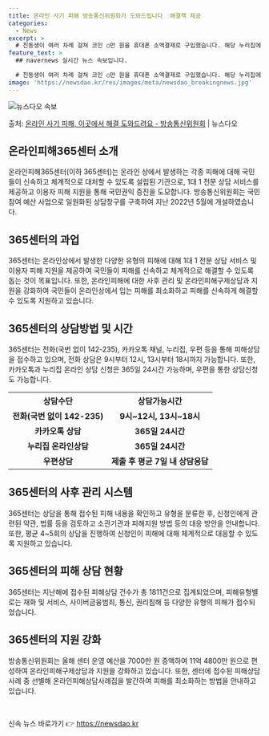 ```yaml
---
title: 온라인 사기 피해 방송통신위원회가 도와드립니다  해결책 제공
categories:
  - News
excerpt: >
  # 친동생이 여러 차례 걸쳐 코인 ○만 원을 휴대폰 소액결제로 구입했습니다. 해당 누리집에는 코인은 충전일로…
feature_text: >
  ## navernews 실시간 뉴스 속보입니다.

  # 친동생이 여러 차례 걸쳐 코인 ○만 원을 휴대폰 소액결제로 구입했습니다. 해당 누리집에는 코인은 충전일로…
image: 'https://newsdao.kr/res/images/meta/newsdao_breakingnews.jpg'
---
```


![뉴스다오 속보](https://newsdao.kr/res/images/meta/newsdao_breakingnews.jpg)

<p>출처: <a href="https://newsdao.kr/3222" rel="dofollow">온라인 사기 피해, 이곳에서 해결 도와드려요 - 방송통신위원회</a> | 뉴스다오</p>

<h2 data-ke-size="size26">온라인피해365센터 소개</h2>
<p data-ke-size="size16">온라인피해365센터(이하 365센터)는 온라인 상에서 발생하는 각종 피해에 대해 국민들이 신속하고 체계적으로 대처할 수 있도록 설립된 기관으로, 1대 1 전문 상담 서비스를 제공하고 이용자 피해 지원을 통해 국민권익 증진을 도모합니다. 방송통신위원회는 국민참여 예산 사업으로 일원화된 상담창구를 구축하여 지난 2022년 5월에 개설하였습니다.</p>

<h2 data-ke-size="size26">365센터의 과업</h2>
<p data-ke-size="size16">365센터는 온라인상에서 발생한 다양한 유형의 피해에 대해 1대 1 전문 상담 서비스 및 이용자 피해 지원을 제공하여 국민들이 피해를 신속하고 체계적으로 해결할 수 있도록 돕는 것이 목표입니다. 또한, 온라인피해에 대한 사후 관리 및 온라인피해구제상담과 지원을 강화하여 국민들이 온라인상에서 입는 피해를 최소화하고 피해를 신속하게 해결할 수 있도록 지원하고 있습니다.</p>

<h2 data-ke-size="size26">365센터의 상담방법 및 시간</h2>
<p data-ke-size="size16">365센터는 전화(국번 없이 142-235), 카카오톡 채널, 누리집, 우편 등을 통해 피해상담을 접수하고 있으며, 전화 상담은 9시부터 12시, 13시부터 18시까지 가능합니다. 또한, 카카오톡과 누리집 온라인 상담 신청은 365일 24시간 가능하며, 우편을 통한 상담신청도 가능합니다.</p>

<table>
  <tr>
    <th>상담수단</th>
    <th>상담가능시간</th>
  </tr>
  <tr>
    <td style="text-align: center; height: 17px;"><b>전화(국번 없이 142-235)</b></td>
    <td style="text-align: center; height: 17px;"><b>9시~12시, 13시~18시</b></td>
  </tr>
  <tr>
    <td style="text-align: center; height: 17px;"><b>카카오톡 상담</b></td>
    <td style="text-align: center; height: 17px;"><b>365일 24시간</b></td>
  </tr>
  <tr>
    <td style="text-align: center; height: 17px;"><b>누리집 온라인상담</b></td>
    <td style="text-align: center; height: 17px;"><b>365일 24시간</b></td>
  </tr>
  <tr>
    <td style="text-align: center; height: 17px;"><b>우편상담</b></td>
    <td style="text-align: center; height: 17px;"><b>제출 후 평균 7일 내 상담응답</b></td>
  </tr>
</table>

<h2 data-ke-size="size26">365센터의 사후 관리 시스템</h2>
<p data-ke-size="size16">365센터는 상담을 통해 접수된 피해 내용을 확인하고 유형을 분류한 후, 신청인에게 관련된 약관, 법률 등을 검토하고 소관기관과 피해지원 방법 등의 대응 방안을 안내합니다. 또한, 평균 4~5회의 상담을 진행하여 신청인이 피해에 대해 체계적으로 대응할 수 있도록 지원하고 있습니다.</p>

<h2 data-ke-size="size26">365센터의 피해 상담 현황</h2>
<p data-ke-size="size16">365센터는 지난해에 접수된 피해상담 건수가 총 1811건으로 집계되었으며, 피해유형별로는 재화 및 서비스, 사이버금융범죄, 통신, 권리침해 등 다양한 유형의 피해가 접수되었습니다.</p>

<h2 data-ke-size="size26">365센터의 지원 강화</h2>
<p data-ke-size="size16">방송통신위원회는 올해 센터 운영 예산을 7000만 원 증액하여 11억 4800만 원으로 편성하여 온라인피해구제상담과 지원을 강화하고 있습니다. 또한, 센터에 접수된 피해상담사례 중 선별해 온라인피해상담사례집을 발간하여 피해를 최소화하는 방법을 안내하고 있습니다.</p>

<p data-ke-size="size16">&nbsp;</p> 

신속 뉴스 바로가기 👉 <a href="https://newsdao.kr" rel="dofollow">https://newsdao.kr</a>


